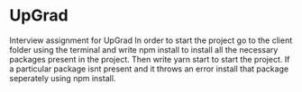 # UpGrad
Interview assignment for UpGrad
In order to start the project go to the client folder using the terminal and write npm install to install all the necessary packages present in the project.
Then write yarn start to start the project.
If a particular package isnt present and it throws an error install that package seperately using npm install.

